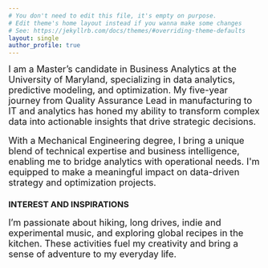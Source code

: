 ```yaml
---
# You don't need to edit this file, it's empty on purpose.
# Edit theme's home layout instead if you wanna make some changes
# See: https://jekyllrb.com/docs/themes/#overriding-theme-defaults
layout: single
author_profile: true
--- 
```

<span style="font-size:18px">
I am a Master’s candidate in Business Analytics at the University of Maryland, specializing in data analytics, predictive modeling, and optimization. My five-year journey from Quality Assurance Lead in manufacturing to IT and analytics has honed my ability to transform complex data into actionable insights that drive strategic decisions.
</span>
<br><br>
<span style="font-size:18px">
With a Mechanical Engineering degree, I bring a unique blend of technical expertise and business intelligence, enabling me to bridge analytics with operational needs. I'm equipped to make a meaningful impact on data-driven strategy and optimization projects.
</span>

### INTEREST AND INSPIRATIONS
<span style="font-size:18px">
I’m passionate about hiking, long drives, indie and experimental music, and exploring global recipes in the kitchen. These activities fuel my creativity and bring a sense of adventure to my everyday life.
</span>


